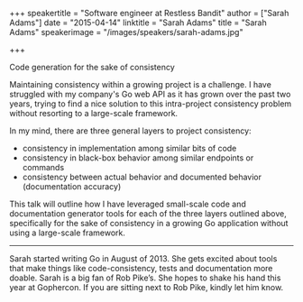 +++
speakertitle = "Software engineer at Restless Bandit"
author = ["Sarah Adams"]
date = "2015-04-14"
linktitle = "Sarah Adams"
title = "Sarah Adams"
speakerimage = "/images/speakers/sarah-adams.jpg"

+++

Code generation for the sake of consistency

Maintaining consistency within a growing project is a challenge. I have struggled with my company's Go web API as it has grown over the past two years, trying to find a nice solution to this intra-project consistency problem without resorting to a large-scale framework.

In my mind, there are three general layers to project consistency:
- consistency in implementation among similar bits of code
- consistency in black-box behavior among similar endpoints or commands
- consistency between actual behavior and documented behavior (documentation accuracy)

This talk will outline how I have leveraged small-scale code and documentation generator tools for each of the three layers outlined above, specifically for the sake of consistency in a growing Go application without using a large-scale framework.

---

Sarah started writing Go in August of 2013. She gets excited about tools that make things like code-consistency, tests and documentation more doable. Sarah is a big fan of Rob Pike’s. She hopes to shake his hand this year at Gophercon. If you are sitting next to Rob Pike, kindly let him know.
